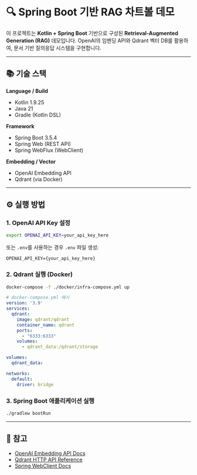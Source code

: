 # 🔍 Spring Boot 기반 RAG 차트볼 데모

이 프로젝트는 **Kotlin + Spring Boot** 기반으로 구성된 **Retrieval-Augmented Generation (RAG)** 데모입니다.
OpenAI의 임벤딩 API와 Qdrant 벡터 DB를 활용하여, 문서 기반 질의응답 시스템을 구현합니다.

---

## 📚 기술 스택
**Language / Build**
- Kotlin 1.9.25
- Java 21
- Gradle (Kotlin DSL)

**Framework**
- Spring Boot 3.5.4
- Spring Web (REST API)
- Spring WebFlux (WebClient)

**Embedding / Vector**
- OpenAI Embedding API
- Qdrant (via Docker)

---

## ⚙️ 실행 방법

### 1. OpenAI API Key 설정

```bash
export OPENAI_API_KEY=your_api_key_here
```

또는 `.env`를 사용하는 경우 `.env` 파일 생성:

```
OPENAI_API_KEY={your_api_key_here}
```

### 2. Qdrant 실행 (Docker)

```bash
docker-compose -f ./docker/infra-compose.yml up
```

```yaml
# docker-compose.yml 예시
version: '3.9'
services:
  qdrant:
    image: qdrant/qdrant
    container_name: qdrant
    ports:
      - "6333:6333"
    volumes:
      - qdrant_data:/qdrant/storage

volumes:
  qdrant_data:

networks:
  default:
    driver: bridge
```

### 3. Spring Boot 애플리케이션 실행

```bash
./gradlew bootRun
```

---

## 📌 참고

* [OpenAI Embedding API Docs](https://platform.openai.com/docs/guides/embeddings)
* [Qdrant HTTP API Reference](https://qdrant.tech/documentation/)
* [Spring WebClient Docs](https://docs.spring.io/spring-framework/docs/current/reference/html/web-reactive.html#webflux-client)